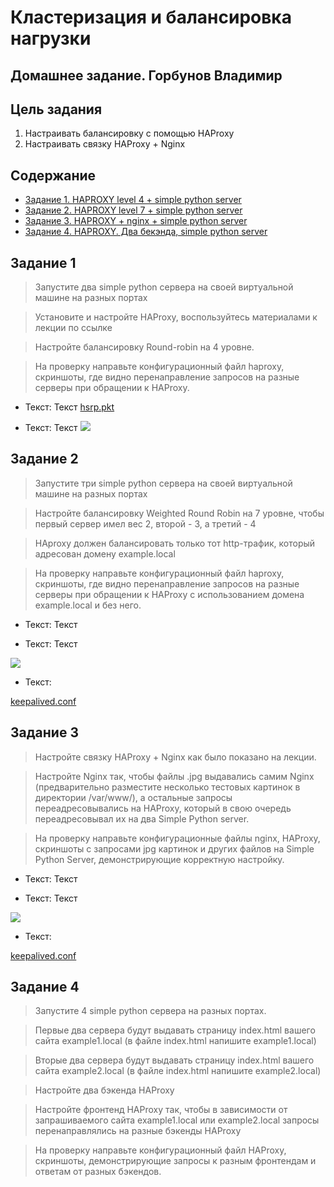 # Кластеризация и балансировка нагрузки
## Домашнее задание. Горбунов Владимир

## Цель задания
1. Настраивать балансировку с помощью HAProxy
2. Настраивать связку HAProxy + Nginx

## Содержание

- [Задание 1. HAPROXY level 4 + simple python server](#Задание-1)
- [Задание 2. HAPROXY level 7 + simple python server](#Задание-2)  
- [Задание 3. HAPROXY + nginx + simple python server](#Задание-3) 
- [Задание 4. HAPROXY. Два бекэнда, simple python server](#Задание-4)  


## Задание 1
> Запустите два simple python сервера на своей виртуальной машине на разных портах

> Установите и настройте HAProxy, воспользуйтесь материалами к лекции по ссылке

> Настройте балансировку Round-robin на 4 уровне.

> На проверку направьте конфигурационный файл haproxy, скриншоты, где видно перенаправление запросов на разные серверы при обращении к HAProxy.

- Текст:
Текст
[hsrp.pkt](hsrp.pkt)

- Текст:
Текст
![](img/cisco_connected.gif)



## Задание 2
> Запустите три simple python сервера на своей виртуальной машине на разных портах

> Настройте балансировку Weighted Round Robin на 7 уровне, чтобы первый сервер имел вес 2, второй - 3, а третий - 4

> HAproxy должен балансировать только тот http-трафик, который адресован домену example.local

> На проверку направьте конфигурационный файл haproxy, скриншоты, где видно перенаправление запросов на разные серверы при обращении к HAProxy c использованием домена example.local и без него.

- Текст:
Текст

- Текст:
Текст

![](img/1.jpg)

- Текст:

[keepalived.conf](./keepalived.conf)



## Задание 3

> Настройте связку HAProxy + Nginx как было показано на лекции.

> Настройте Nginx так, чтобы файлы .jpg выдавались самим Nginx (предварительно разместите несколько тестовых картинок в директории /var/www/), а остальные запросы переадресовывались на HAProxy, который в свою очередь переадресовывал их на два Simple Python server.

> На проверку направьте конфигурационные файлы nginx, HAProxy, скриншоты с запросами jpg картинок и других файлов на Simple Python Server, демонстрирующие корректную настройку.

- Текст:
Текст

- Текст:
Текст

![](img/1.jpg)

- Текст:

[keepalived.conf](./keepalived.conf)


## Задание 4
> Запустите 4 simple python сервера на разных портах.

> Первые два сервера будут выдавать страницу index.html вашего сайта example1.local (в файле index.html напишите example1.local)

> Вторые два сервера будут выдавать страницу index.html вашего сайта example2.local (в файле index.html напишите example2.local)

> Настройте два бэкенда HAProxy

> Настройте фронтенд HAProxy так, чтобы в зависимости от запрашиваемого сайта example1.local или example2.local запросы перенаправлялись на разные бэкенды HAProxy

> На проверку направьте конфигурационный файл HAProxy, скриншоты, демонстрирующие запросы к разным фронтендам и ответам от разных бэкендов.


